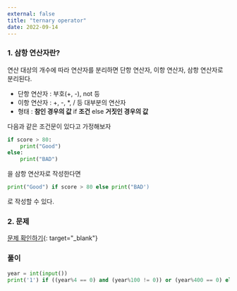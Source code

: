 ```yaml
---
external: false
title: "ternary operator"
date: 2022-09-14
---
```


### 1. 삼항 연산자란?

연산 대상의 개수에 따라 연산자를 분리하면 단항 연산자, 이항 연산자, 삼항 연산자로 분리된다.

- 단항 연산자 : 부호(+, -), not 등
- 이항 연산자 : +, -, *, / 등 대부분의 연산자
- 형태 : **참인 경우의 값** if **조건** else **거짓인 경우의 값**

다음과 같은 조건문이 있다고 가정해보자

```python
if score > 80:
    print("Good")
else:
    print("BAD")
```

을 삼항 연산자로 작성한다면

```python
print("Good") if score > 80 else print("BAD')
```

로 작성할 수 있다.

### 2. 문제

[문제 확인하기](https://www.acmicpc.net/problem/2753){: target="_blank"}

### 풀이

```python
year = int(input())
print('1') if ((year%4 == 0) and (year%100 != 0)) or (year%400 == 0) else print('0')
```
